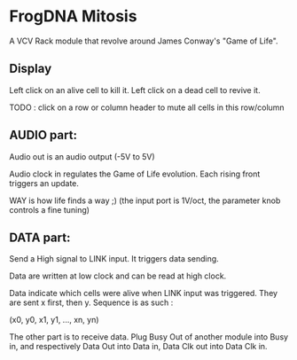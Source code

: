 # FrogDNA Mitosis

A VCV Rack module that revolve around James Conway's "Game of Life".

## Display

Left click on an alive cell to kill it. Left click on a dead cell to revive it.

TODO : click on a row or column header to mute all cells in this row/column

## AUDIO part:

Audio out is an audio output (-5V to 5V)

Audio clock in regulates the Game of Life evolution. Each rising front triggers an update.

WAY is how life finds a way ;) (the input port is 1V/oct, the parameter knob controls a fine tuning)

## DATA part:

Send a High signal to LINK input. It triggers data sending.

Data are written at low clock and can be read at high clock.

Data indicate which cells were alive when LINK input was triggered. They are sent x first, then y. Sequence is as such :

(x0, y0, x1, y1, ..., xn, yn)

The other part is to receive data. Plug Busy Out of another module into Busy in, and respectively Data Out into Data in, Data Clk out into Data Clk in.
